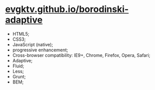 # [evgktv.github.io/borodinski-adaptive](https://evgktv.github.io/borodinski-adaptive/)

- HTML5;
- CSS3;
- JavaScript (native);
- progressive enhancement;
- Cross-browser compatibility: IE9+, Chrome, Firefox, Opera, Safari;
- Adaptive;
- Fluid;
- Less;
- Grunt;
- BEM;
